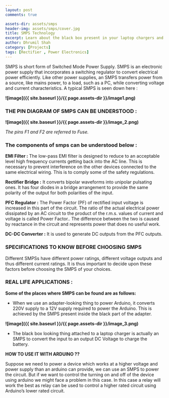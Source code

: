 ```yaml
---
layout: post
comments: true

assets-dir: assets/smps
header-img: assets/smps/cover.jpg
title: SMPS Technology
excerpt: Learn about the black box present in your laptop chargers and learn to use it too !!
author: Dhrumil Shah
category: [Projects]
tags: [Rectifier , Power Electronics]
---
```


SMPS is short form of Switched Mode Power Supply. SMPS is an electronic power supply that incorporates a switching regulator to convert electrical power efficiently. Like other power supplies, an SMPS transfers power from a source, like mains power, to a load, such as a PC, while converting voltage and current characteristics. A typical SMPS is seen down here :

**![image]({{ site.baseurl }}/{{ page.assets-dir }}/image1.png)**

### **THE PIN DIAGRAM OF SMPS CAN BE UNDERSTOOD :**

**![image]({{ site.baseurl }}/{{ page.assets-dir }}/image_2.png)**

_The pins F1 and F2 are referred to Fuse._

### **The components of smps can be understood below :**

**EMI Filter :** The low-pass EMI filter is designed to reduce to an acceptable level high frequency currents getting back into the AC line. This is necessary to prevent interference on the other devices connected to the same electrical wiring. This is to comply some of the safety regulations.

**Rectifier Bridge :** It converts bipolar waveforms into unipolar pulsating ones. It has four diodes in a bridge arrangement to provide the same polarity of the output for both polarities of the input.

**PFC Regulator :** The Power Factor (PF) of rectified input voltage is increased in this part of the circuit. The ratio of the actual electrical power dissipated by an AC circuit to the product of the r.m.s. values of current and voltage is called Power Factor.. The difference between the two is caused by reactance in the circuit and represents power that does no useful work.

**DC-DC Converter :** It is used to generate DC outputs from the PFC outputs.

### **SPECIFICATIONS TO KNOW BEFORE CHOOSING SMPS**

Different SMPSs have different power ratings, different voltage outputs and thus different current ratings. It is thus important to decide upon these factors before choosing the SMPS of your choices.

### **REAL LIFE APPLICATIONS :**

**Some of the places where SMPS can be found are as follows:**

*   When we use an adapter-looking thing to power Arduino, it converts 220V supply to a 12V supply required to power the Arduino. This is achieved by the SMPS present inside the black part of the adapter.

**![image]({{ site.baseurl }}/{{ page.assets-dir }}/image_3.png)**

*   The black box looking thing attached to a laptop charger is actually an SMPS to convert the input to an output DC Voltage to charge the battery.

**HOW TO USE IT WITH ARDUINO ??**  

Suppose we need to power a device which works at a higher voltage and power supply than an arduino can provide, we can use an SMPS to power the circuit. But if we want to control the turning on and off of the device using arduino we might face a problem in this case. In this case a relay will work the best as relay can be used to control a higher rated circuit using Arduino’s lower rated circuit.
